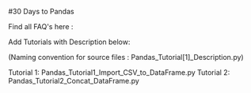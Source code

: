 #30 Days to Pandas

Find all FAQ's here : 







Add Tutorials with Description below: 

(Naming convention for source files : Pandas_Tutorial[1]_Description.py)

Tutorial 1: Pandas_Tutorial1_Import_CSV_to_DataFrame.py
Tutorial 2: Pandas_Tutorial2_Concat_DataFrame.py

